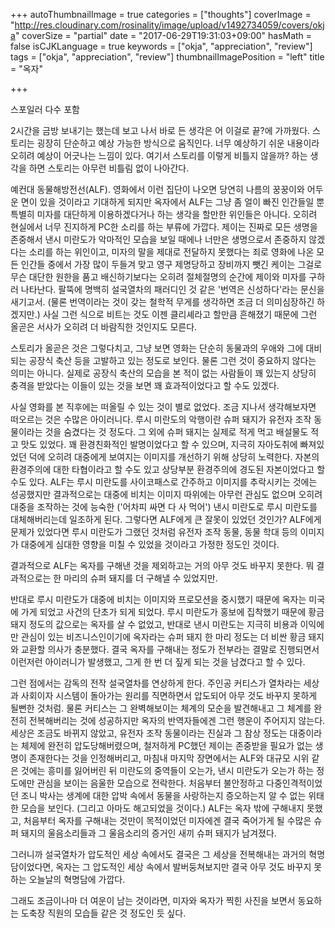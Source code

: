 +++
autoThumbnailImage = true
categories = ["thoughts"]
coverImage = "http://res.cloudinary.com/rosinality/image/upload/v1492734059/covers/okja"
coverSize = "partial"
date = "2017-06-29T19:31:03+09:00"
hasMath = false
isCJKLanguage = true
keywords = ["okja", "appreciation", "review"]
tags = ["okja", "appreciation", "review"]
thumbnailImagePosition = "left"
title = "옥자"

+++

스포일러 다수 포함

2시간을 금방 보내기는 했는데 보고 나서 바로 든 생각은 어 이걸로 끝?에 가까웠다. 스토리는 굉장히 단순하고 예상 가능한 방식으로 움직인다. 너무 예상하기 쉬운 내용이라 오히려 예상이 어긋나는 느낌이 있다. 여기서 스토리를 이렇게 비틀지 않을까? 하는 생각을 하면 스토리는 아무런 비틀림 없이 나아간다.

예컨대 동물해방전선(ALF). 영화에서 이런 집단이 나오면 당연히 나름의 꿍꿍이와 어두운 면이 있을 것이라고 기대하게 되지만 옥자에서 ALF는 그냥 좀 얼이 빠진 인간들일 뿐 특별히 미자를 대단하게 이용하겠다거나 하는 생각을 할만한 위인들은 아니다. 오히려 현실에서 너무 진지하게 PC한 소리를 하는 부류에 가깝다. 제이는 진짜로 모든 생명을 존중해서 낸시 미란도가 악마적인 모습을 보일 때에나 너만은 생명으로서 존중하지 않겠다는 소리를 하는 위인이고, 미자의 말을 제대로 전달하지 못했다는 죄로 영화에 나온 모든 인간들 중에서 가장 많이 두들겨 맞고 영구 제명당하고 장비까지 뺏긴 케이는 그걸로 무슨 대단한 원한을 품고 배신하기보다는 오히려 절체절명의 순간에 제이와 미자를 구하러 나타난다. 팔뚝에 명백히 설국열차의 패러디인 것 같은 '번역은 신성하다'라는 문신을 새기고서. (물론 번역이라는 것이 갖는 철학적 무게를 생각하면 조금 더 의미심장하긴 하겠지만.) 사실 그런 식으로 비트는 것도 이젠 클리셰라고 할만큼 흔해졌기 때문에 그런 올곧은 서사가 오히려 더 바람직한 것인지도 모른다.

스토리가 올곧은 것은 그렇다치고, 그냥 보면 영화는 단순히 동물과의 우애와 그에 대비되는 공장식 축산 등을 고발하고 있는 정도로 보인다. 물론 그런 것이 중요하지 않다는 의미는 아니다. 실제로 공장식 축산의 모습을 본 적이 없는 사람들이 꽤 있는지 상당히 충격을 받았다는 이들이 있는 것을 보면 꽤 효과적이었다고 할 수도 있겠다.

사실 영화를 본 직후에는 떠올릴 수 있는 것이 별로 없었다. 조금 지나서 생각해보자면 떠오르는 것은 수많은 아이러니다. 루시 미란도의 악행이란 슈퍼 돼지가 유전자 조작 동물이라는 것을 숨겼다는 것 정도다. 그 외에 슈퍼 돼지는 실제로 적게 먹고 배설물도 적고 맛도 있었다. 꽤 환경친화적인 발명이었다고 할 수 있으며, 지극히 자아도취에 빠져있었던 덕에 오히려 대중에게 보여지는 이미지를 개선하기 위해 상당히 노력한다. 자본의 환경주의에 대한 타협이라고 할 수도 있고 상당부분 환경주의에 경도된 자본이었다고 할 수도 있다. ALF는 루시 미란도를 사이코패스로 간주하고 이미지를 추락시키는 것에는 성공했지만 결과적으로는 대중에 비치는 이미지 따위에는 아무런 관심도 없으며 오히려 대중을 조작하는 것에 능숙한 ('어차피 싸면 다 사 먹어') 낸시 미란도로 루시 미란도를 대체해버리는데 일조하게 된다. 그렇다면 ALF에게 큰 잘못이 있었던 것인가? ALF에게 문제가 있었다면 루시 미란도가 그랬던 것처럼 유전자 조작 동물, 동물 학대 등의 이미지가 대중에게 심대한 영향을 미칠 수 있었을 것이라고 가정한 정도인 것이다.

결과적으로 ALF는 옥자를 구해낸 것을 제외하고는 거의 아무 것도 바꾸지 못한다. 뭐 결과적으로는 한 마리의 슈퍼 돼지를 더 구해낼 수 있었지만.

반대로 루시 미란도가 대중에 비치는 이미지와 프로모션을 중시했기 때문에 옥자는 미국에 가게 되었고 사건의 단초가 되게 되었다. 루시 미란도가 홍보에 집착했기 때문에 황금 돼지 정도의 값으로는 옥자를 살 수 없었고, 반대로 낸시 미란도는 지극히 비용과 이익에만 관심이 있는 비즈니스인이기에 옥자라는 슈퍼 돼지 한 마리 정도는 더 비싼 황금 돼지와 교환할 의사가 충분했다. 결국 옥자를 구해내는 정도가 전부라는 결말로 진행되면서 이런저런 아이러니가 발생했고, 그게 한 번 더 짚게 되는 것을 남겼다고 할 수 있다.

그런 점에서는 감독의 전작 설국열차를 연상하게 한다. 주인공 커티스가 열차라는 세상과 사회이자 시스템이 돌아가는 원리를 직면하면서 압도되어 아무 것도 바꾸지 못하게 될뻔한 것처럼. 물론 커티스는 그 완벽해보이는 체계의 모순을 발견해내고 그 체계를 완전히 전복해버리는 것에 성공하지만 옥자의 반역자들에겐 그런 행운이 주어지지 않는다. 세상은 조금도 바뀌지 않았고, 유전자 조작 동물이라는 진실과 그 참상 정도는 대중이라는 체제에 완전히 압도당해버렸으며, 철저하게 PC했던 제이는 존중받을 필요가 없는 생명이 존재한다는 것을 인정해버리고, 마침내 마지막 장면에서는 ALF와 대규모 시위 같은 것에는 흥미를 잃어버린 뒤 미란도의 중역들이 오는가, 낸시 미란도가 오는가 하는 정도에만 관심을 보이는 음울한 모습으로 전락한다. 처음부터 불안정하고 다중인격적이었던 조니 박사는 생계에 대한 압박 속에서 동물을 사랑하는지 증오하는지 알 수 없는 위태한 모습을 보인다. (그리고 아마도 해고되었을 것이다.) ALF는 옥자 밖에 구해내지 못했고, 처음부터 옥자를 구해내는 것만이 목적이었던 미자에겐 결국 죽어가게 될 수많은 슈퍼 돼지의 울음소리들과 그 울음소리의 증거인 새끼 슈퍼 돼지가 남겨졌다.

그러니까 설국열차가 압도적인 세상 속에서도 결국은 그 세상을 전복해내는 과거의 혁명담이었다면, 옥자는 그 압도적인 세상 속에서 발버둥쳐보지만 결국 아무 것도 바꾸지 못하는 오늘날의 혁명담에 가깝다.

그래도 조금이나마 더 여운이 남는 것이라면, 미자와 옥자가 찍힌 사진을 보면서 동요하는 도축장 직원의 모습들 같은 것 정도인 듯 싶다.